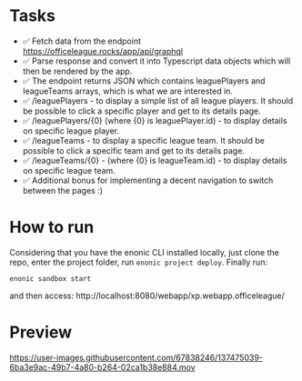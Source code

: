 # Tasks

- :white_check_mark: Fetch data from the endpoint https://officeleague.rocks/app/api/graphql
- :white_check_mark: Parse response and convert it into Typescript data objects which will then be rendered by the app. 
- :white_check_mark: The endpoint returns JSON which contains leaguePlayers and leagueTeams arrays, which is what we are interested in.
- :white_check_mark: /leaguePlayers - to display a simple list of all league players. It should be possible to click a specific player and get to its details page.
- :white_check_mark: /leaguePlayers/{0} (where {0} is leaguePlayer.id) - to display details on specific league player.
- :white_check_mark: /leagueTeams - to display a specific league team. It should be possible to click a specific team and get to its details page.
- :white_check_mark: /leagueTeams/{0} - (where {0} is leagueTeam.id) - to display details on specific league team.
- :white_check_mark: Additional bonus for implementing a decent navigation to switch between the pages :)

# How to run

Considering that you have the enonic CLI installed locally, just clone the repo, enter the project folder, run ``enonic project deploy``. Finally run:

```
enonic sandbox start
```

and then access: http://localhost:8080/webapp/xp.webapp.officeleague/

# Preview
https://user-images.githubusercontent.com/67838246/137475039-6ba3e9ac-49b7-4a80-b264-02ca1b38e884.mov
